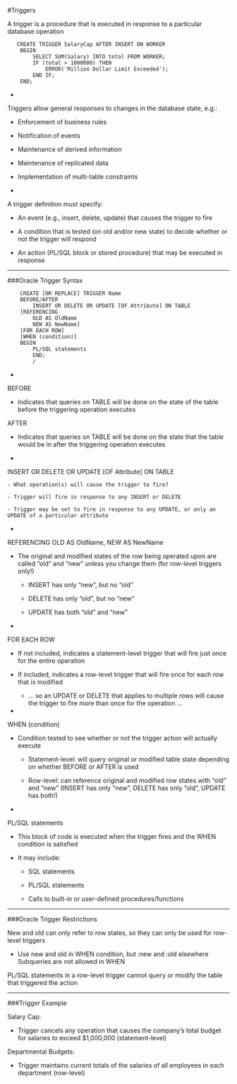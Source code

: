 #Triggers

A trigger is a procedure that is executed in response to a particular database operation

```
   CREATE TRIGGER SalaryCap AFTER INSERT ON WORKER
    BEGIN
        SELECT SUM(Salary) INTO total FROM WORKER;
        IF (total > 1000000) THEN
            ERROR('Million Dollar Limit Exceeded');
        END IF;
    END;
```

-

Triggers allow general responses to changes in the database state, e.g.:

- Enforcement of business rules

- Notification of events

- Maintenance of derived information

- Maintenance of replicated data

- Implementation of multi-table constraints

-

A trigger definition must specify:

- An event (e.g., insert, delete, update) that causes the trigger to fire

- A condition that is tested (on old and/or new state) to decide whether or not the trigger will respond

- An action (PL/SQL block or stored procedure) that may be executed in response

***

###Oracle Trigger Syntax

```
    CREATE [OR REPLACE] TRIGGER Name
    BEFORE/AFTER
        INSERT OR DELETE OR UPDATE [OF Attribute] ON TABLE
    [REFERENCING
        OLD AS OldName
        NEW AS NewName]
    [FOR EACH ROW]
    [WHEN (condition)]
    BEGIN
        PL/SQL statements
        END;
        /
```

-

BEFORE

- Indicates that queries on TABLE will be done on the state of the table before the triggering operation executes

AFTER

- Indicates that queries on TABLE will be done on the state that the table would be in after the triggering operation executes

-

INSERT OR DELETE OR
    UPDATE [OF Attribute] ON TABLE

    - What operation(s) will cause the trigger to fire?

    - Trigger will fire in response to any INSERT or DELETE

    - Trigger may be set to fire in response to any UPDATE, or only an UPDATE of a particular attribute

-

REFERENCING OLD AS OldName, NEW AS NewName

- The original and modified states of the row being operated upon are called “old” and “new” unless you change them (for row-level triggers only!)

    - INSERT has only “new”, but no “old”

    - DELETE has only “old”, but no “new”

    - UPDATE has both “old” and “new”

-

FOR EACH ROW

- If not included, indicates a statement-level trigger that will fire just once for the entire operation

- If included, indicates a row-level trigger that will fire once for each row that is modified

    - … so an UPDATE or DELETE that applies to multiple rows will cause the trigger to fire more than once for the operation …

-

WHEN (condition)

- Condition tested to see whether or not the trigger action will actually execute

    - Statement-level: will query original or modified table state depending on whether BEFORE or AFTER is used

    - Row-level: can reference original and modified row states with “old” and “new” (INSERT has only “new”, DELETE has only “old”, UPDATE has both!)

-

PL/SQL statements

- This block of code is executed when the trigger fires and the WHEN condition is satisfied

- It may include:

    - SQL statements

    - PL/SQL statements

    - Calls to built-in or user-defined procedures/functions

***

###Oracle Trigger Restrictions

New and old can only refer to row states, so they can only be used for row-level triggers

- Use new and old in WHEN condition, but :new and :old elsewhere
Subqueries are not allowed in WHEN

PL/SQL statements in a row-level trigger cannot query or modify the table that triggered the action

***

###Trigger Example

Salary Cap:

- Trigger cancels any operation that causes the company’s total budget for salaries to exceed $1,000,000 (statement-level)

Departmental Budgets:

- Trigger maintains current totals of the salaries of all employees in each department (row-level)